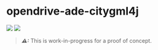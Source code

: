 # opendrive-ade-citygml4j

<a href="https://github.com/tum-gis/opendrive-ade-citygml4j/actions/workflows/build.yml" title="Build Status"><img src="https://img.shields.io/github/workflow/status/tum-gis/opendrive-ade-citygml4j/Build"></a>
<a href="https://jitpack.io/#tum-gis/opendrive-ade-citygml4j" title="JitPack"><img src="https://jitpack.io/v/tum-gis/opendrive-ade-citygml4j.svg?style=for-the-badge"></a>

> **_⚠:_** This is work-in-progress for a proof of concept.
